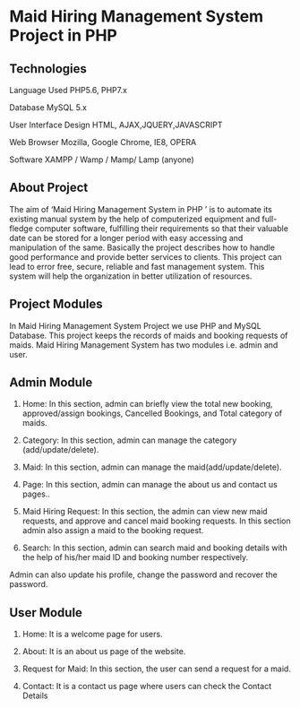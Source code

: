 ﻿# Maid Hiring Management System Project in PHP

## Technologies 

Language Used	PHP5.6, PHP7.x

Database	MySQL 5.x

User Interface Design	HTML, AJAX,JQUERY,JAVASCRIPT

Web Browser	Mozilla, Google Chrome, IE8, OPERA

Software	XAMPP / Wamp / Mamp/ Lamp (anyone)

## About Project
The aim of ‘Maid Hiring Management System in PHP ’ is to automate its existing manual system by the help of computerized equipment and full-fledge computer software, fulfilling their requirements so that their valuable date can be stored for a longer period with easy accessing and manipulation of the same. Basically the project describes how to handle good performance and provide better services to clients. This project can lead to error free, secure, reliable and fast management system. This system will help the organization in better utilization of resources.

## Project Modules
In Maid Hiring Management System Project we use PHP and MySQL Database. This project keeps the records of maids and booking requests of maids. Maid Hiring Management System has two modules i.e. admin and user.

## Admin Module
1. Home:  In this section, admin can briefly view the total new booking, approved/assign bookings, Cancelled Bookings, and Total category of maids.

2. Category:  In this section, admin can manage the category (add/update/delete).

3. Maid: In this section, admin can manage the maid(add/update/delete).

4. Page:  In this section, admin can manage the about us and contact us pages..

5. Maid Hiring Request: In this section, the admin can view new maid requests, and approve and cancel maid booking requests. In this section admin also assign a maid to the booking request.

8. Search: In this section, admin can search maid and booking details with the help of his/her maid ID and booking number respectively.

Admin can also update his profile, change the password and recover the password.

##  User Module
1. Home: It is a welcome page for users.

2. About: It is an about us page of the website.

3. Request for Maid: In this section, the user can send a request for a maid.

4. Contact: It is a contact us page where users can check the Contact Details

